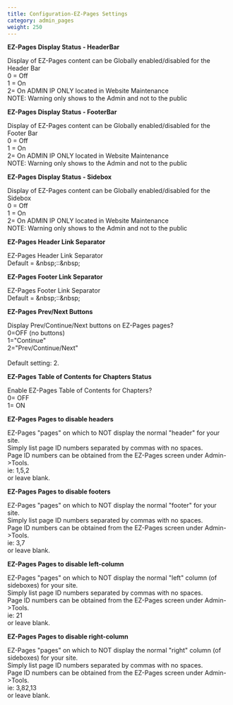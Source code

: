 ```yaml
---
title: Configuration-EZ-Pages Settings
category: admin_pages
weight: 250
---
```


<b>EZ-Pages Display Status - HeaderBar</b>

<div class='indent'>Display of EZ-Pages content can be Globally enabled/disabled for the Header Bar<br />0 = Off<br />1 = On<br />2= On ADMIN IP ONLY located in Website Maintenance<br />NOTE: Warning only shows to the Admin and not to the public</div>


<b>EZ-Pages Display Status - FooterBar</b>

<div class='indent'>Display of EZ-Pages content can be Globally enabled/disabled for the Footer Bar<br />0 = Off<br />1 = On<br />2= On ADMIN IP ONLY located in Website Maintenance<br />NOTE: Warning only shows to the Admin and not to the public</div>


<b>EZ-Pages Display Status - Sidebox</b>

<div class='indent'>Display of EZ-Pages content can be Globally enabled/disabled for the Sidebox<br />0 = Off<br />1 = On<br />2= On ADMIN IP ONLY located in Website Maintenance<br />NOTE: Warning only shows to the Admin and not to the public</div>


<b>EZ-Pages Header Link Separator</b>

<div class='indent'>EZ-Pages Header Link Separator<br />Default = &amp;nbsp;::&amp;nbsp;</div>


<b>EZ-Pages Footer Link Separator</b>

<div class='indent'>EZ-Pages Footer Link Separator<br />Default = &amp;nbsp;::&amp;nbsp;</div>


<b>EZ-Pages Prev/Next Buttons</b>

<div class='indent'>Display Prev/Continue/Next buttons on EZ-Pages pages?<br />0=OFF (no buttons)<br />1="Continue"<br />2="Prev/Continue/Next"<br /><br />Default setting: 2.</div>


<b>EZ-Pages Table of Contents for Chapters Status</b>

<div class='indent'>Enable EZ-Pages Table of Contents for Chapters?<br />0= OFF<br />1= ON</div>


<b>EZ-Pages Pages to disable headers</b>

<div class='indent'>EZ-Pages "pages" on which to NOT display the normal "header" for your site.<br />Simply list page ID numbers separated by commas with no spaces.<br />Page ID numbers can be obtained from the EZ-Pages screen under Admin->Tools.<br />ie: 1,5,2<br />or leave blank.</div>


<b>EZ-Pages Pages to disable footers</b>

<div class='indent'>EZ-Pages "pages" on which to NOT display the normal "footer" for your site.<br />Simply list page ID numbers separated by commas with no spaces.<br />Page ID numbers can be obtained from the EZ-Pages screen under Admin->Tools.<br />ie: 3,7<br />or leave blank.</div>


<b>EZ-Pages Pages to disable left-column</b>

<div class='indent'>EZ-Pages "pages" on which to NOT display the normal "left" column (of sideboxes) for your site.<br />Simply list page ID numbers separated by commas with no spaces.<br />Page ID numbers can be obtained from the EZ-Pages screen under Admin->Tools.<br />ie: 21<br />or leave blank.</div>


<b>EZ-Pages Pages to disable right-column</b>

<div class='indent'>EZ-Pages "pages" on which to NOT display the normal "right" column (of sideboxes) for your site.<br />Simply list page ID numbers separated by commas with no spaces.<br />Page ID numbers can be obtained from the EZ-Pages screen under Admin->Tools.<br />ie: 3,82,13<br />or leave blank.</div>


